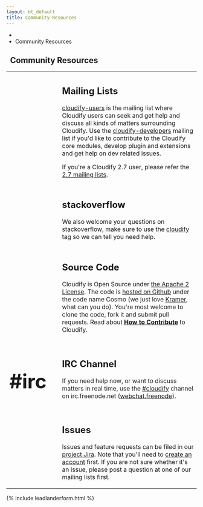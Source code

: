 ```yaml
---
layout: bt_default
title: Community Resources
---
```


<section id="inner-headline">
	<div class="container">
		<div class="row">
			<div class="span12">
				<ul class="breadcrumb">
					<li><a href="/"><i class="icon-home"></i></a><i class="icon-angle-right"></i></li>
					<li class="active">Community Resources</li>
				</ul>
			</div>
			<div class="span12">
				<div class="inner-heading">
					<h1><i class="icon-thumbs-up"></i>&nbsp;&nbsp;<strong>Community Resources</strong></h1>	
				</div>
			</div>
		</div>			
	</div>
</section>

<section id="content" style="padding-top:0px;">
	<div class="container" style="min-height:500px;">
		<div class="row">
			<div class="span12">
			<table style="width:100%;border:0px">
				<tr>			 		
					<td style="background-color:transparent;width:5%">
						<h2><i class="icon-3x icon-envelope-alt"></h2>        				
					</td>
					<td style="background-color:transparent;width:5%"></td>
					<td style="background-color:transparent;">
						<h2><strong>Mailing Lists</strong></h2>
						<p>
							<a href="https://groups.google.com/forum/#!forum/cloudify-users">cloudify-users</a> is the mailing list where Cloudify users can seek and get help and discuss all kinds of matters surrounding Cloudify. 
							Use the <a href="https://groups.google.com/forum/#!forum/cloudify-developers">cloudify-developers</a> mailing list if you'd like to contribute to the Cloudify core modules, develop plugin and extensions and get help on dev related issues.
						</p>						
						<p>
							If you're a Cloudify 2.7 user, please refer the <a href="https://cloudifysource.zendesk.com/forums">2.7 mailing lists</a>. 
						</p>
					</td>
				</tr>				
				<tr>			 		
					<td style="background-color:transparent;width:5%">
						<h2><i class="icon-3x icon-stackexchange"></h2>        				
					</td>
					<td style="background-color:transparent;width:5%"></td>
					<td style="background-color:transparent;">
						<h2><strong>stackoverflow</strong></h2>
						<p>
							We also welcome your questions on stackoverflow, make sure to use the <a href="http://stackoverflow.com/questions/tagged/cloudify">cloudify</a> tag so we can tell you need help. 
						</p>												
					</td>
				</tr>
				<tr>			 		
					<td style="background-color:transparent;width:5%">
						<h2><i class="icon-3x icon-github"></h2>        				
					</td>
					<td style="background-color:transparent;width:5%"></td>
					<td style="background-color:transparent;">
						<h2><strong>Source Code</strong></h2>
						<p>
							Cloudify is Open Source under <a href="http://www.apache.org/licenses/LICENSE-2.0.html">the Apache 2 License</a>. The code is <a href="http://github.com/cloudify-cosmo">hosted on Github</a> under the code name Cosmo (we just love <a href="http://en.wikipedia.org/wiki/Cosmo_Kramer">Kramer</a>, what can you do). You're most welcome to clone the code, fork it and submit pull requests. Read about <a href="/how-to-contribute.html"><strong>How to Contribute</strong></a> to Cloudify.			
						</p>												
					</td>
				</tr>				
				<tr>			 		
					<td style="background-color:transparent;width:5%">
						<h1 style="font-size:52px;"><strong>#irc</strong></h1>        				
					</td>
					<td style="background-color:transparent;width:5%"></td>
					<td style="background-color:transparent;">
						<h2><strong>IRC Channel</strong></h2>
						<p>
							If you need help now, or want to discuss matters in real time, use the <a href="irc://irc.freenode.net/cloudify">#cloudify</a> channel on irc.freenode.net (<a href="http://webchat.freenode.net/">webchat.freenode</a>). 
						</p>						
					</td>
				</tr>				
				<tr>			 		
					<td style="background-color:transparent;width:5%">
						<h2><i class="icon-3x icon-bug"></h2>        				
					</td>
					<td style="background-color:transparent;width:5%"></td>
					<td style="background-color:transparent;">
						<h2><strong>Issues</strong></h2>
						<p>
							Issues and feature requests can be filed in our <a href="https://cloudifysource.atlassian.net/browse/CFY">project Jira</a>. Note that you'll need to <a href="https://cloudifysource.atlassian.net/admin/users/sign-up">create an account</a> first. If you are not sure whether it's an issue, please post a question at one of our mailing lists first.
						</p>												
					</td>
				</tr>				
			</table>
			</div>
		</div>
	</div>
<section>

{% include leadlanderform.html %}




